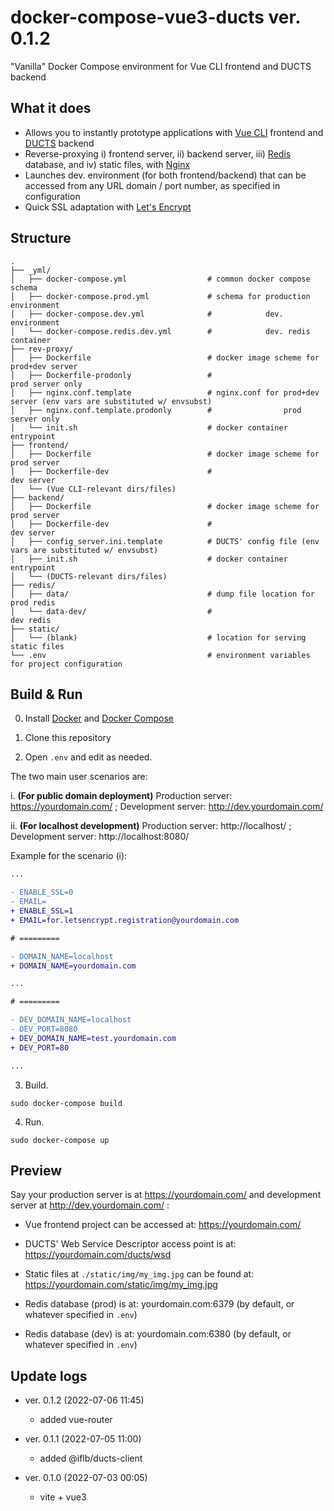 # docker-compose-vue3-ducts ver. 0.1.2

"Vanilla" Docker Compose environment for Vue CLI frontend and DUCTS backend

## What it does

- Allows you to instantly prototype applications with [Vue CLI](https://cli.vuejs.org/) frontend and [DUCTS](https://github.com/iflb/ducts) backend
- Reverse-proxying i) frontend server, ii) backend server, iii) [Redis](https://redis.io/) database, and iv) static files, with [Nginx](https://www.nginx.com/)
- Launches dev. environment (for both frontend/backend) that can be accessed from any URL domain / port number, as specified in configuration
- Quick SSL adaptation with [Let's Encrypt](https://letsencrypt.org/)

## Structure

```
.
├── _yml/
│   ├── docker-compose.yml                  # common docker compose schema
│   ├── docker-compose.prod.yml             # schema for production environment
│   ├── docker-compose.dev.yml              #            dev. environment
│   └── docker-compose.redis.dev.yml        #            dev. redis container
├── rev-proxy/
│   ├── Dockerfile                          # docker image scheme for prod+dev server
│   ├── Dockerfile-prodonly                 #                         prod server only
│   ├── nginx.conf.template                 # nginx.conf for prod+dev server (env vars are substituted w/ envsubst)
│   ├── nginx.conf.template.prodonly        #                prod server only
│   └── init.sh                             # docker container entrypoint
├── frontend/
│   ├── Dockerfile                          # docker image scheme for prod server
│   ├── Dockerfile-dev                      #                         dev server
│   └── (Vue CLI-relevant dirs/files)
├── backend/
│   ├── Dockerfile                          # docker image scheme for prod server
│   ├── Dockerfile-dev                      #                         dev server
│   ├── config_server.ini.template          # DUCTS' config file (env vars are substituted w/ envsubst)
│   ├── init.sh                             # docker container entrypoint
│   └── (DUCTS-relevant dirs/files)
├── redis/
│   ├── data/                               # dump file location for prod redis
│   └── data-dev/                           #                        dev redis
├── static/
│   └── (blank)                             # location for serving static files
└── .env                                    # environment variables for project configuration
```

## Build & Run

0. Install [Docker](https://docs.docker.com/get-docker/) and [Docker Compose](https://docs.docker.com/compose/install/)

1. Clone this repository

2. Open `.env` and edit as needed.

The two main user scenarios are:

i. **(For public domain deployment)** Production server: https://yourdomain.com/ ; Development server: http://dev.yourdomain.com/

ii. **(For localhost development)** Production server: http://localhost/ ; Development server: http://localhost:8080/


Example for the scenario (i):

```diff
...

- ENABLE_SSL=0
- EMAIL=
+ ENABLE_SSL=1
+ EMAIL=for.letsencrypt.registration@yourdomain.com

# =========

- DOMAIN_NAME=localhost
+ DOMAIN_NAME=yourdomain.com

...

# =========

- DEV_DOMAIN_NAME=localhost
- DEV_PORT=8080
+ DEV_DOMAIN_NAME=test.yourdomain.com
+ DEV_PORT=80

...
```

3. Build.

```
sudo docker-compose build
```

4. Run.

```
sudo docker-compose up
```

## Preview

Say your production server is at https://yourdomain.com/ and development server at http://dev.yourdomain.com/ :

- Vue frontend project can be accessed at: https://yourdomain.com/

- DUCTS' Web Service Descriptor access point is at: https://yourdomain.com/ducts/wsd

- Static files at `./static/img/my_img.jpg` can be found at: https://yourdomain.com/static/img/my_img.jpg

- Redis database (prod) is at: yourdomain.com:6379 (by default, or whatever specified in `.env`)

- Redis database (dev) is at: yourdomain.com:6380 (by default, or whatever specified in `.env`)

## Update logs

- ver. 0.1.2 (2022-07-06 11:45)
  - added vue-router

- ver. 0.1.1 (2022-07-05 11:00)
  - added @iflb/ducts-client

- ver. 0.1.0 (2022-07-03 00:05)
  - vite + vue3
